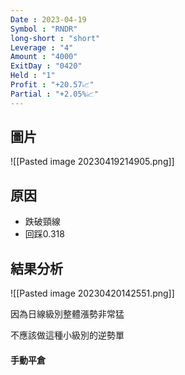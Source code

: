 ```yaml
---
Date : 2023-04-19
Symbol : "RNDR"
long-short : "short"
Leverage : "4"
Amount : "4000"
ExitDay : "0420"
Held : "1"
Profit : "+20.57📈"
Partial : "+2.05%📈"
---
```


## 圖片
![[Pasted image 20230419214905.png]]

## 原因

- 跌破頸線
- 回踩0.318

## 結果分析
![[Pasted image 20230420142551.png]]

因為日線級別整體漲勢非常猛

不應該做這種小級別的逆勢單

#### 手動平倉